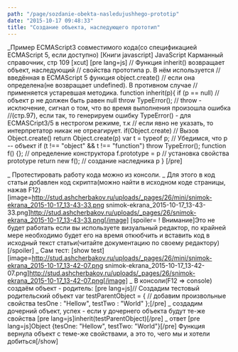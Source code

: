 ```yaml
---
path: "/page/sozdanie-obekta-nasledujushhego-prototip"
date: "2015-10-17 09:48:33"
title: "Создание объекта, наследующего прототип"
---
```

_Пример ECMAScript3 совместимого кода(со спецификацией ECMAScript 5, если доступно)
[Книги javascript] JavaScript Карманный справочник, стр 109
[xcut]
[pre lang=js]
// Функция inherit() возвращает объект, наследующий
// свойства прототипа p. В нём используется
// введённая в ECMAScript 5 функция object.create()
// если она определена(не возвращает undefined). В противном случае
// применяется устаревшая методика.
function inherit(p){
if (p == null) //объект p не должен быть равен null
throw TypeError(); // throw - исключение, сигнал о том, что во время выполнения произошла ошибка //(стр.97), если так, то генерируем ошибку TypeError() - для ECMASCript3/5 в нестрогом режиме, т.к
// если явно не указать, то интерпретатор никак не отреагирует.
if(Object.create) // Вызов Object.create()
return Object.create(p)
var t = typeof p; // Убедимся, что p -- объект
if (t !== "object" && t !== "function")
throw TypeError();
function f() {}; // определение конструктора
f.prototype = p // установка свойства prototype
return new f(); // создание наследника p
}
[/pre]
<script>
// Функция inherit() возвращает объект, наследующий
// свойства прототипа p. В нём используется
// введённая в ECMAScript 5 функция object.create()
// если она определена(не возвращает undefined). В противном случае
// применяется устаревшая методика.
function inherit(p){
if (p == null) //объект p не должен быть равен null
throw TypeError(); // throw - исключение, сигнал о том, что во время выполнения произошла ошибка //(стр.97), если так, то генерируем ошибку TypeError() - для ECMASCript3/5 в нестрогом режиме, т.к
// если явно не указать, то интерпретатор никак не отреагирует.
if(Object.create) // Вызов Object.create()
return Object.create(p)
var t = typeof p; // Убедимся, что p -- объект
if (t !== "object" && t !== "function")
throw TypeError();
function f() {}; // определение конструктора
f.prototype = p // установка свойства prototype
return new f(); // создание наследника p
}
</script>
_ Протестировать работу кода можно из консоли.
_ Для этого в код статьи добавлен код скрипта(можно найти в исходном коде страницы, нажав F12)
[image=http://stud.ashcherbakov.ru/uploads/_pages/26/mini/snimok-ekrana_2015-10-17_13-43-33.png snimok-ekrana_2015-10-17_13-43-33.png]http://stud.ashcherbakov.ru/uploads/_pages/26/snimok-ekrana_2015-10-17_13-43-33.png[/image]
[spoiler= ! Внимание]Это не будет работать если вы используете визуальный редактор, по крайней мере необходимо будет его на время откюбчить и вставить код в исходный текст статьи(читайте документацию по своему редактору)[/spoiler]
_ Сам тест:
[show test][image=http://stud.ashcherbakov.ru/uploads/_pages/26/mini/snimok-ekrana_2015-10-17_13-42-07.png snimok-ekrana_2015-10-17_13-42-07.png]http://stud.ashcherbakov.ru/uploads/_pages/26/snimok-ekrana_2015-10-17_13-42-07.png[/image]
_ В консоли(F12 => console) создаём объект - родитель:
[pre lang=js]// Создадим тестовый родительский объект
var testParentObject = {
// добавим произвольные свойства
tesOne : "Hellow",
testTwo : "World"
};[/pre]
_ создадим дочерний объект, успех - если у дочернего объекта будут те-же свойства
[pre lang=js]inherit(testParentObject)[/pre]
_ ответ
[pre lang=js]Object {tesOne: "Hellow", testTwo: "World"}[/pre]
Функция вернула объект с теме-же свойствами, а это то, чего мы и хотели добиться[/show]